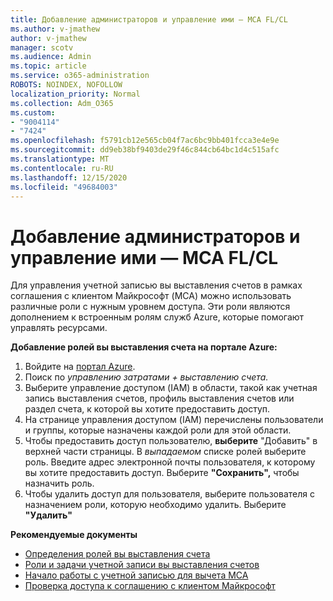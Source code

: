 ```yaml
---
title: Добавление администраторов и управление ими — MCA FL/CL
ms.author: v-jmathew
author: v-jmathew
manager: scotv
ms.audience: Admin
ms.topic: article
ms.service: o365-administration
ROBOTS: NOINDEX, NOFOLLOW
localization_priority: Normal
ms.collection: Adm_O365
ms.custom:
- "9004114"
- "7424"
ms.openlocfilehash: f5791cb12e565cb04f7ac6bc9bb401fcca3e4e9e
ms.sourcegitcommit: dd9eb38bf9403de29f46c844cb64bc1d4c515afc
ms.translationtype: MT
ms.contentlocale: ru-RU
ms.lasthandoff: 12/15/2020
ms.locfileid: "49684003"
---
```

# <a name="how-to-add-and-manage-admins---mca-flcl"></a>Добавление администраторов и управление ими — MCA FL/CL

Для управления учетной записью вы выставления счетов в рамках соглашения с клиентом Майкрософт (MCA) можно использовать различные роли с нужным уровнем доступа. Эти роли являются дополнением к встроенным ролям служб Azure, которые помогают управлять ресурсами.

**Добавление ролей вы выставления счета на портале Azure:**

1. Войдите на [портал Azure](https://portal.azure.com/).
2. Поиск по *управлению затратами + выставлению счета.*
3. Выберите управление доступом (IAM) в области, такой как учетная запись выставления счетов, профиль выставления счетов или раздел счета, к которой вы хотите предоставить доступ.
4. На странице управления доступом (IAM) перечислены пользователи и группы, которые назначены каждой роли для этой области.
5. Чтобы предоставить доступ пользователю, **выберите** "Добавить" в верхней части страницы. В *выпадаемом* списке ролей выберите роль. Введите адрес электронной почты пользователя, к которому вы хотите предоставить доступ. Выберите **"Сохранить",** чтобы назначить роль.
6. Чтобы удалить доступ для пользователя, выберите пользователя с назначением роли, которую необходимо удалить. Выберите **"Удалить"**

**Рекомендуемые документы**

- [Определения ролей вы выставления счета](https://docs.microsoft.com/azure/cost-management-billing/manage/understand-mca-roles)
- [Роли и задачи учетной записи вы выставления счетов](https://docs.microsoft.com/azure/cost-management-billing/manage/understand-mca-roles#billing-account-roles-and-tasks)
- [Начало работы с учетной записью для вычета MCA](https://docs.microsoft.com/azure/cost-management-billing/understand/mca-overview)
- [Проверка доступа к соглашению с клиентом Майкрософт](https://docs.microsoft.com/azure/cost-management-billing/manage/change-credit-card?WT.mc_id=Portal-Microsoft_Azure_Support%22%20%5Cl%20%22manage-credit-cards-for-a-microsoft-customer-agreement%22%20%5Ct%20%22_blank#check-the-type-of-your-account)
